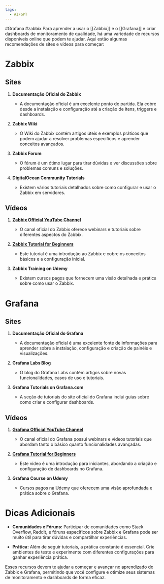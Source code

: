 ```yaml
---
tags:
  - AI/GPT
---
```

#Grafana #zabbix
Para aprender a usar o [[Zabbix]] e o [[Grafana]] e criar dashboards de monitoramento de qualidade, há uma variedade de recursos disponíveis online que podem te ajudar. Aqui estão algumas recomendações de sites e vídeos para começar:

# Zabbix

## Sites

1. **Documentação Oficial do Zabbix**
    
    - A documentação oficial é um excelente ponto de partida. Ela cobre desde a instalação e configuração até a criação de itens, triggers e dashboards.
2. **Zabbix Wiki**
    
    - O Wiki do Zabbix contém artigos úteis e exemplos práticos que podem ajudar a resolver problemas específicos e aprender conceitos avançados.
3. **Zabbix Forum**
    
    - O fórum é um ótimo lugar para tirar dúvidas e ver discussões sobre problemas comuns e soluções.
4. **DigitalOcean Community Tutorials**
    
    - Existem vários tutoriais detalhados sobre como configurar e usar o Zabbix em servidores.

## Vídeos

1. **[Zabbix Official YouTube Channel](https://www.youtube.com/user/zabbix)**
    
    - O canal oficial do Zabbix oferece webinars e tutoriais sobre diferentes aspectos do Zabbix.
2. **[Zabbix Tutorial for Beginners](https://www.youtube.com/watch?v=1H_c__y1_Nw)**
    
    - Este tutorial é uma introdução ao Zabbix e cobre os conceitos básicos e a configuração inicial.
3. **Zabbix Training on Udemy**
    
    - Existem cursos pagos que fornecem uma visão detalhada e prática sobre como usar o Zabbix.

# Grafana

## Sites

1. **Documentação Oficial do Grafana**
    
    - A documentação oficial é uma excelente fonte de informações para aprender sobre a instalação, configuração e criação de painéis e visualizações.
2. **Grafana Labs Blog**
    
    - O blog do Grafana Labs contém artigos sobre novas funcionalidades, casos de uso e tutoriais.
3. **Grafana Tutorials on Grafana.com**
    
    - A seção de tutoriais do site oficial do Grafana inclui guias sobre como criar e configurar dashboards.

## Vídeos

1. **[Grafana Official YouTube Channel](https://www.youtube.com/c/grafana)**
    
    - O canal oficial do Grafana possui webinars e vídeos tutoriais que abordam tanto o básico quanto funcionalidades avançadas.
2. **[Grafana Tutorial for Beginners](https://www.youtube.com/watch?v=2Y5uy_cWmEI)**
    
    - Este vídeo é uma introdução para iniciantes, abordando a criação e configuração de dashboards no Grafana.
3. **Grafana Course on Udemy**
    
    - Cursos pagos na Udemy que oferecem uma visão aprofundada e prática sobre o Grafana.

# Dicas Adicionais

- **Comunidades e Fóruns:** Participar de comunidades como Stack Overflow, Reddit, e fóruns específicos sobre Zabbix e Grafana pode ser muito útil para tirar dúvidas e compartilhar experiências.
    
- **Prática:** Além de seguir tutoriais, a prática constante é essencial. Crie ambientes de teste e experimente com diferentes configurações para ganhar experiência prática.
    

Esses recursos devem te ajudar a começar e avançar no aprendizado do Zabbix e Grafana, permitindo que você configure e otimize seus sistemas de monitoramento e dashboards de forma eficaz.